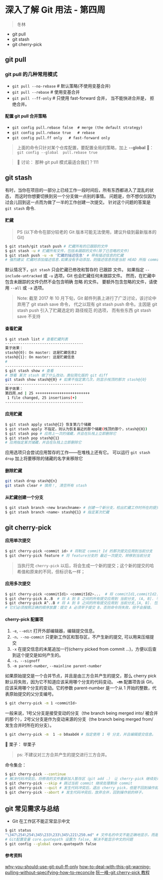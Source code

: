 # 深入了解 Git 用法 - 第四周

> 冬林

- git pull
- git stash
- git cherry-pick

## git pull
 ### git pull 的几种常用模式
   - ```git pull --no-rebase``` # 默认策略(不使用变基合并)
   - ```git pull --rebase``` # 使用变基合并
   - ```git pull --ff-only``` # 只使用 fast-forward 合并， 当不能快进合并是， 拒绝合并。

 #### 配置 git pull 合并策略
 
 -  ```git config pull.rebase false  # merge (the default strategy)```
 -  ```git config pull.rebase true   # rebase ```
 -  ``` git config pull.ff only   # fast-forward only ```

> 上面的命令只针对某个仓库配置，要配置全局的策略，加上 **--global**  🌰：``` git config --global  pull.rebase true```

> :apple: 讨论： 那种 git pull 模式最适合我们？111

## git stash
有时，当你在项目的一部分上已经工作一段时间后，所有东西都进入了混乱的状态， 而这时你想要切换到另一个分支做一点别的事情。 问题是，你不想仅仅因为过会儿回到这一点而为做了一半的工作创建一次提交。 针对这个问题的答案是 ```git stash``` 命令.

#### 贮藏 
> PS (以下命令在部分较老的 Git 版本可能无法使用，建议升级到最新版本的 Git)
```bash
$ git stash/git stash push # 贮藏所有的已跟踪的文件
$ git stash -u # 贮藏所有文件，包括未跟踪的文件(除了已忽略的文件)
$ git stash push -u -m '贮藏的描述信息' # 带有描述信息的贮藏
# 强烈建议 贮藏时添加描述信息.如果没有手动添加，则描述信息则是当前 HEAD 所指 commit 的 信息。
```

默认情况下，```git stash``` 只会贮藏已修改和暂存的 已跟踪 文件。 如果指定 ```--include-untracked``` 或 ```-u``` 选项，Git 也会贮藏任何未跟踪文件。 然而，在贮藏中包含未跟踪的文件仍然不会包含明确 忽略 的文件。 要额外包含忽略的文件，请使用 ```--all``` 或 ```-a``` 选项。



> Note: 截至 2017 年 10 月下旬，Git 邮件列表上进行了广泛讨论，该讨论中弃用了 git stash save 命令， 代之以现有 git stash push 命令。主因是 git stash push 引入了贮藏选定的 路径规范 的选项， 而有些东西 git stash save 不支持

#### 查看贮藏
```bash
$ git stash list # 查看贮藏列表
------------------------------------
栗子效果：
stash@{0}: On master: 这是贮藏信息2
stash@{1}: On master: 这是贮藏信息
# 
------------------------------------
$ git stash show # 查看
# 想看 某次 stash 做了什么改动，类似简化版的 git diff
git stash show stash@{0} # 如果不指定第几次，则显示栈顶的那次 stash@{0}
------------------------------------
栗子效果：
第四周.md | 25 +++++++++++++++++++++++++
 1 file changed, 25 insertions(+)
------------------------------------
```
#### 应用贮藏
```bash
$ git stash apply stash@{2} 恢复第几个储藏
$ git stash apply 不指定，则认为恢复最近的那个储藏(栈顶的那个，stash@{0})
$ git stash pop # 应用上一次的储藏，并且在队栈上立即删除它
$ git stash pop stash@{1}
# 应用指定某次储藏，并且在队栈上立即删除它
```
应用选项只会尝试应用暂存的工作——在堆栈上还有它。 可以运行 ```git stash drop``` 加上将要移除的储藏的名字来移除它

#### 删除贮藏
```bash
git stash drop stash@{n}
git stash clear # 慎用！, 清空所有 stash
```

#### 从贮藏创建一个分支
```bash
$ git stash branch <new branchname> # 创建一个新分支，检出贮藏工作时所在的提交，重新在那应用工作，然后在应用成功后丢弃贮藏：
$ git stash branch <name> stash@{1} # 指定某次贮藏
```

## git cherry-pick

#### 应用单次提交
```bash
$ git cherry-pick <commit id> # 将制定 commit Id 的那次提交应用到当前分支
$ git cherry-pick feature # 将 feature分支的 最近一次提交，转移到当前分支
```
> 当执行完 ```cherry-pick``` 以后，将会生成一个新的提交；这个新的提交的哈希值和原来的不同，但标识名一样；

#### 应用多次提交
```bash
$ git cherry-pick <commitId1> <commitId2>...  # 将 commitId1,commitId2... 等提交应用到当前分支。
$ git cherry-pick A..B  # 将 A 到 B 之间的所有提交应用到 当前分支, (A, B]. 不包括 A
$ git cherry-pick A^..B # 将 A 到 B 之间的所有提交应用到 当前分支,[A, B]. 包括 A
# 它们必须按照正确的顺序放置：提交 A 必须早于提交 B，否则命令将失败，但不会报错。
```
#### cherry-pick 配置项
1. ```-e```, ```--edit``` 打开外部编辑器，编辑提交信息。
2. ```-n，--no-commit``` 只更新工作区和暂存区，不产生新的提交, 可以用来压缩提交
3. ```-x```  在提交信息的末尾追加一行(cherry picked from commit ...)，方便以后查到这个提交是如何产生的。
4. ```-s，--signoff```
5. ```-m parent-number```, ```--mainline parent-number```

如果原始提交是一个合并节点，并且是由三方合并产生的提交，那么 cherry pick 默认将失败，因为它不知道应该采用哪个分支的代码变动。
**-m** 配置项告诉 Git，应该采用哪个分支的变动。它的参数 parent-number 是一个从 1 开始的整数，代表原始提交的父分支编号。
```bash
$ git cherry-pick -m 1 <commitId>
```
一般来说，1号父分支是接受变动的分支（the branch being merged into/ 被合并的那个），2号父分支是作为变动来源的分支（the branch being merged from/ 发生合并时所在的分支）。

```bash
$ git cherry-pick -m  1 -e b0aabd4 # 指定使用 1 号 分支，并且编辑提交信息。
```
:apple:
栗子： 举栗子

> ps:  不建议对三方合并产生的提交进行三方合并。

命令集合：

```bash
$ git cherry-pick --continue 
# 解决代码冲突后，将修改的文件重新加入暂存区（git add .） 让 cherry-pick 继续处理
$ git cherry-pick --skip # 跳过当前 commit 继续处理剩余 commit
$ git cherry-pick --quit # 发生代码冲突后，退出 cherry pick，但是不回到操作前的样子。
$ git cherry-pick --abort # 发生代码冲突后，放弃合并，回到操作前的样子。
```


## git 常见需求与总结

- Git 在工作区不能正常显示中文

```bash
$ git status
"\347\254\254\345\233\233\345\221\250.md" # 文件名的中文不能正确地显示，而是显示为八进制的字符编码
# Git配置变量 core.quotepath 设置为 false, 解决不能显示中文的问题
$ git config --global core.quotepath false
```


#### 参考资料
[why-you-should-use-git-pull-ff-only](https://blog.sffc.xyz/post/185195398930/why-you-should-use-git-pull-ff-only)
[how-to-deal-with-this-git-warning-pulling-without-specifying-how-to-reconcile](https://stackoverflow.com/questions/62653114/how-to-deal-with-this-git-warning-pulling-without-specifying-how-to-reconcile)
[]()
[阮一峰-git cherry-pick 教程](https://www.ruanyifeng.com/blog/2020/04/git-cherry-pick.html)